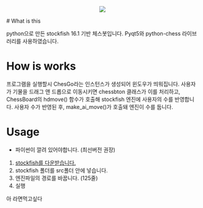 <p align="center">
  <img src="https://cdn.discordapp.com/attachments/1208011896322793494/1276851389976547464/ChessGo.png?ex=66cb0806&is=66c9b686&hm=e33340ce51233a928a6c5de26670de1ae2df75035fa6ed4f2fa9c8b7d8404745&">
</p>
 
# What is this

python으로 만든 stockfish 16.1 기반 체스봇입니다.
Pyqt5와 python-chess 라이브러리를 사용하였습니다.

# How is works

프로그램을 실행할시 ChesGo라는 인스턴스가 생성되어 윈도우가 띄워집니다.
사용자가 기물을 드래그 앤 드롭으로 이동시키면 chessbton 클래스가 이를 처리하고, ChessBoard의 hdmove() 함수가 호출해 stockfish 엔진에 사용자의 수를 반영합니다.
사용자 수가 반영된 후, make_ai_move()가 호출돼 엔진이 수를 둡니다.

# Usage

- 파이썬이 깔려 있어야합니다. (최선버전 권장)
1. [stockfish를 다운받습니다.](https://stockfishchess.org/)
2. stockfish 폴더를 src폴더 안에 넣습니다.
3. 엔진파일의 경로를 바꿉니다. (125줄)
4. 실행

아 라면먹고싶다
